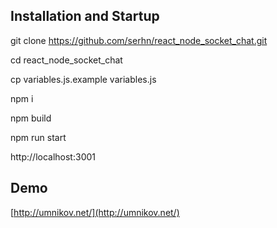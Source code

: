 ## Installation and Startup

git clone https://github.com/serhn/react_node_socket_chat.git 

cd react_node_socket_chat

cp variables.js.example variables.js

npm i

npm build

npm run start

http://localhost:3001

## Demo
[http://umnikov.net/](http://umnikov.net/)

